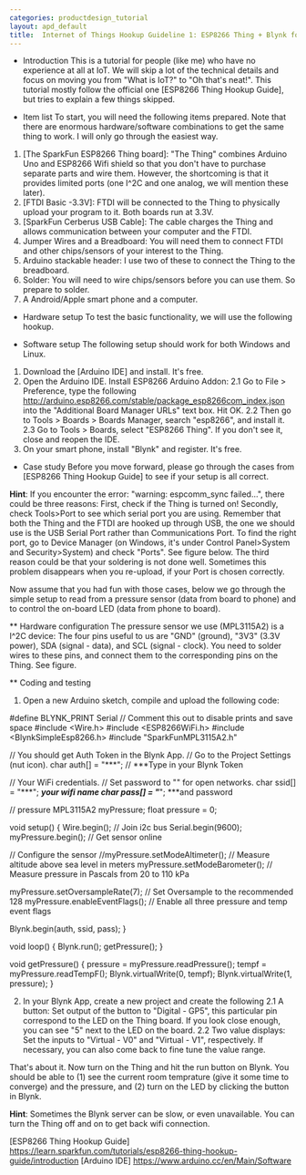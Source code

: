 ```yaml
---
categories: productdesign_tutorial
layout: apd_default
title:  Internet of Things Hookup Guideline 1: ESP8266 Thing + Blynk for Dummies 
---
```


* Introduction
This is a tutorial for people (like me) who have no experience at all at IoT. We will skip a lot 
of the technical details and focus on moving you from "What is IoT?" to "Oh that's neat!". 
This tutorial mostly follow the official one [ESP8266 Thing Hookup Guide], but tries to explain 
a few things skipped.

* Item list
To start, you will need the following items prepared. Note that there are enormous 
hardware/software combinations to get the same thing to work. I will only go through the easiest way.
1. [The SparkFun ESP8266 Thing board]: "The Thing" combines Arduino Uno and ESP8266 Wifi shield so that 
you don't have to purchase separate parts and wire them. However, the shortcoming is that it provides
limited ports (one I^2C and one analog, we will mention these later).
2. [FTDI Basic -3.3V]: FTDI will be connected to the Thing to physically upload your program to it. Both
boards run at 3.3V.
3. [SparkFun Cerberus USB Cable]: The cable charges the Thing and allows communication between your 
computer and the FTDI.
4. Jumper Wires and a Breadboard: You will need them to connect FTDI and other chips/sensors of your 
interest to the Thing.
5. Arduino stackable header: I use two of these to connect the Thing to the breadboard. 
6. Solder: You will need to wire chips/sensors before you can use them. So prepare to solder.
7. A Android/Apple smart phone and a computer. 

* Hardware setup
To test the basic functionality, we will use the following hookup.

* Software setup
The following setup should work for both Windows and Linux.
1. Download the [Arduino IDE] and install. It's free.
2. Open the Arduino IDE. Install ESP8266 Arduino Addon: 
2.1 Go to File > Preference, type the following
http://arduino.esp8266.com/stable/package_esp8266com_index.json
into the "Additional Board Manager URLs" text box. Hit OK.
2.2 Then go to Tools > Boards > Boards Manager, search "esp8266", and install it.
2.3 Go to Tools > Boards, select "ESP8266 Thing". If you don't see it, close and reopen the IDE.
3. On your smart phone, install "Blynk" and register. It's free.

* Case study
Before you move forward, please go through the cases from [ESP8266 Thing Hookup Guide] to see
if your setup is all correct.

**Hint**: If you encounter the error: "warning: espcomm_sync failed...", there could be three reasons:
First, check if the Thing is turned on! Secondly, check Tools>Port to see which serial port you are using. Remember that both the Thing and the FTDI
are hooked up through USB, the one we should use is the USB Serial Port rather than Communications Port.
To find the right port, go to Device Manager (on Windows, it's under Control Panel>System and 
Security>System) and check "Ports". See figure below. The third reason could be that your soldering is
not done well. Sometimes this problem disappears when you re-upload, if your Port is chosen correctly.

Now assume that you had fun with those cases, below we go through the simple setup to read from a 
pressure sensor (data from board to phone) and to control the on-board LED (data from phone to board).

** Hardware configuration
The pressure sensor we use (MPL3115A2) is a I^2C device: The four pins useful to us are "GND" (ground),
"3V3" (3.3V power), SDA (signal - data), and SCL (signal - clock). You need to solder wires to these 
pins, and connect them to the corresponding pins on the Thing. See figure.

** Coding and testing
1. Open a new Arduino sketch, compile and upload the following code:

#define BLYNK_PRINT Serial    // Comment this out to disable prints and save space
#include <Wire.h>
#include <ESP8266WiFi.h>
#include <BlynkSimpleEsp8266.h>
#include "SparkFunMPL3115A2.h"

// You should get Auth Token in the Blynk App.
// Go to the Project Settings (nut icon).
char auth[] = "***"; // ***Type in your Blynk Token

// Your WiFi credentials.
// Set password to "" for open networks.
char ssid[] = "***"; ***your wifi name
char pass[] = "***"; ***and password

// pressure
MPL3115A2 myPressure;
float pressure = 0;

void setup()
{
  Wire.begin();        // Join i2c bus
  Serial.begin(9600);
  myPressure.begin(); // Get sensor online

  // Configure the sensor
  //myPressure.setModeAltimeter(); // Measure altitude above sea level in meters
  myPressure.setModeBarometer(); // Measure pressure in Pascals from 20 to 110 kPa

  myPressure.setOversampleRate(7); // Set Oversample to the recommended 128
  myPressure.enableEventFlags(); // Enable all three pressure and temp event flags

  Blynk.begin(auth, ssid, pass);
}

void loop()
{
  Blynk.run();
  getPressure();
}

void getPressure()
{
  pressure = myPressure.readPressure();
  tempf = myPressure.readTempF();
  Blynk.virtualWrite(0, tempf);
  Blynk.virtualWrite(1, pressure);
}

2. In your Blynk App, create a new project and create the following
2.1 A button: Set output of the button to "Digital - GP5", this particular pin correspond to the LED on the Thing board.
 If you look close enough, you can see "5" next to the LED on the board.
2.2 Two value displays: Set the inputs to "Virtual - V0" and "Virtual - V1", respectively. If necessary, you can also
come back to fine tune the value range.

That's about it. Now turn on the Thing and hit the run button on Blynk. You should be able to (1) see the current room
temprature (give it some time to converge) and the pressure, and (2) turn on the LED by clicking the button in Blynk.

**Hint**: Sometimes the Blynk server can be slow, or even unavailable. You can turn the Thing off and on to get back
wifi connection.


[ESP8266 Thing Hookup Guide] https://learn.sparkfun.com/tutorials/esp8266-thing-hookup-guide/introduction
[Arduino IDE] https://www.arduino.cc/en/Main/Software